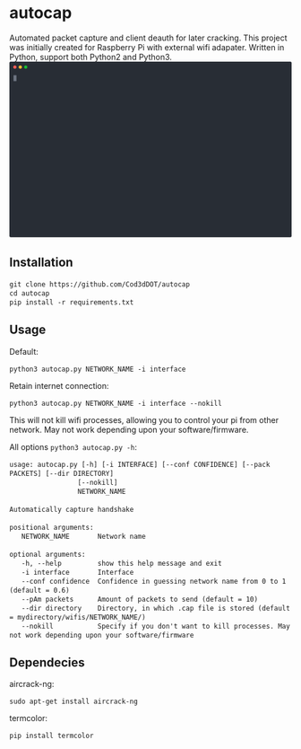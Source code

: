 # autocap
 Automated packet capture and client deauth for later cracking.
 This project was initially created for Raspberry Pi with external wifi adapater.
 Written in Python, support both Python2 and Python3.
 ![autocap demo](/demo/autocap_demo.svg)
## Installation
 ```
 git clone https://github.com/Cod3dDOT/autocap
 cd autocap
 pip install -r requirements.txt
 ```
## Usage
 Default:
 ```
 python3 autocap.py NETWORK_NAME -i interface
 ```
 Retain internet connection:
 ```
 python3 autocap.py NETWORK_NAME -i interface --nokill
 ```
 This will not kill wifi processes, allowing you to control your pi from other network. May not work depending upon your software/firmware.
 
 All options ```python3 autocap.py -h```:
 ```
 usage: autocap.py [-h] [-i INTERFACE] [--conf CONFIDENCE] [--pack PACKETS] [--dir DIRECTORY]
                  [--nokill]
                  NETWORK_NAME

 Automatically capture handshake

 positional arguments:
	NETWORK_NAME       Network name

 optional arguments:
	-h, --help         show this help message and exit
	-i interface       Interface
	--conf confidence  Confidence in guessing network name from 0 to 1 (default = 0.6)
	--pAm packets      Amount of packets to send (default = 10)
	--dir directory    Directory, in which .cap file is stored (default = mydirectory/wifis/NETWORK_NAME/)
	--nokill           Specify if you don't want to kill processes. May not work depending upon your software/firmware
 ```
## Dependecies
 aircrack-ng:
 ```
 sudo apt-get install aircrack-ng
 ```
 termcolor:
 ```
 pip install termcolor
 ```